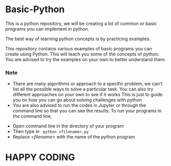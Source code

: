 # Basic-Python
This is a python repository, we will be creating a lot of common or basic programs you can implement in python.

The best way of learning python concepts is by practicing examples.

This repository contains various examples of basic programs you can create using Python.
This will teach you some of the concepts of python.
You are advised to try the examples on your own to better understand them.
### Note
- There are many algorithms or approach to a specific problem, we can't list all the possible ways to solve a particular task. You can also try different approaches on your own to see if it works
This is just to guide you on how you can go about solving challenges with python
- You are also advised to run the codes in Jupyter or through the command line so that you can see the results.
To run your programs in the command line,
 * Open command line in the directory of your program
 * Then type in
    ``` python <filename>.py```
 * Replace *\<filename\>* with the name of the python program
# HAPPY CODING
